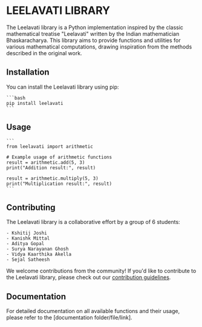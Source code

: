 # LEELAVATI LIBRARY

The Leelavati library is a Python implementation inspired by the classic mathematical treatise "Leelavati" written by 
the Indian mathematician Bhaskaracharya. This library aims to provide functions and utilities for various mathematical 
computations, drawing inspiration from the methods described in the original work.

## Installation
   You can install the Leelavati library using pip:

    ```bash
    pip install leelavati
    ```
## Usage
    ```
    from leelavati import arithmetic

    # Example usage of arithmetic functions
    result = arithmetic.add(5, 3)
    print("Addition result:", result)
    
    result = arithmetic.multiply(5, 3)
    print("Multiplication result:", result)
    ```
## Contributing
   The Leelavati library is a collaborative effort by a group of 6 students:
   
    - Kshitij Joshi
    - Kanishk Mittal
    - Aditya Gopal
    - Surya Narayanan Ghosh
    - Vidya Kaarthika Akella
    - Sejal Satheesh

   We welcome contributions from the community! 
   If you'd like to contribute to the Leelavati library, please check out our [contribution guidelines](CONTRIBUTING.md).

## Documentation
   For detailed documentation on all available functions and their usage, please refer to the [documentation folder/file/link].
